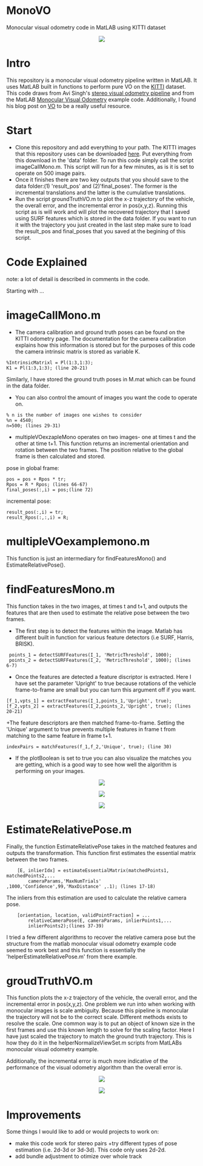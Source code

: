 # MonoVO
Monocular visual odometry code in MatLAB using KITTI dataset
<p align="center">
  <img src="https://github.com/laurachrobak/MonoVO/blob/master/images/VOplot.png?raw=true"/>
</p>

# Intro

This repository is a monocular visual odometry pipeline written in MatLAB. It uses MatLAB built in functions to perform pure VO on the [KITTI](http://www.cvlibs.net/datasets/kitti/eval_odometry.php) dataset. This code draws from Avi Singh's [stereo visual odometry pipeline](https://github.com/avisingh599/vo-howard08/blob/master/README.md) and from the MatLAB [Monocular Visual Odometry](https://www.mathworks.com/help/vision/examples/monocular-visual-odometry.html) example code. Additionally, I found his blog post on [VO](https://avisingh599.github.io/vision/visual-odometry-full/) to be a really useful resource.

# Start
+ Clone this repository and add everything to your path. The KITTI images that this repository uses can be downloaded [here](https://umich.box.com/s/6w93aipmshjyjropkrd8ouzk17iamyaj). Put everything from this download in the 'data' folder. To run this code simply call the script imageCallMono.m. This script will run for a few minutes, as is it is set to operate on 500 image pairs. 
+ Once it finishes there are two key outputs that you should save to the data folder:(1) 'result_pos' and (2)'final_poses'. The former is the incremental translations and the latter is the cumulative translations. 
+ Run the script groundTruthVO.m to plot the x-z trajectory of the vehicle, the overall error, and the incremental error in pos(x,y,z). Running this script as is will work and will plot the recovered trajectory that I saved using SURF features which is stored in the data folder. If you want to run it with the trajectory you just created in the last step make sure to load the result_pos and final_poses that you saved at the begining of this script. 

# Code Explained
note: a lot of detail is described in comments in the code.

Starting with ...

# imageCallMono.m

+ The camera calibration and ground truth poses can be found on the KITTI odometry page. The documentation for the camera calibration explains how this information is stored but for the purposes of this code the camera intrinsic matrix is stored as variable K. 
```
%IntrinsicMatrixl = Pl(1:3,1:3);
K1 = Pl(1:3,1:3); (line 20-21)
```
Similarly, I have stored the ground truth poses in M.mat which can be found in the data folder. 

+ You can also control the amount of images you want the code to operate on. 
```
% n is the number of images one wishes to consider
%n = 4540;
n=500; (lines 29-31)
```
+ multipleVOexzapleMono operates on two images- one at times t and the other at time t+1. This function returns an incremental orientation and rotation between the two frames. The position relative to the global frame is then calculated and stored. 

pose in global frame:
```
pos = pos + Rpos * tr;
Rpos = R * Rpos; (lines 66-67)
final_poses(:,i) = pos;(line 72)
```
incremental pose:
```
result_pos(:,i) = tr;
result_Rpos(:,:,i) = R;
```
# multipleVOexamplemono.m
This function is just an intermediary for findFeaturesMono() and EstimateRelativePose().

# findFeaturesMono.m

This function takes in the two images, at times t and t+1, and outputs the features that are then used to estimate the relative pose between the two frames. 

+ The first step is to detect the features within the image. Matlab has different built in function for various feature detectors (i.e SURF, Harris, BRISK). 
```
 points_1 = detectSURFFeatures(I_1, 'MetricThreshold', 1000);
 points_2 = detectSURFFeatures(I_2, 'MetricThreshold', 1000); (lines 6-7)
 ```
+ Once the features are detected a feature discriptor is extracted. Here I have set the parameter 'Upright' to true because rotations of the vehicle frame-to-frame are small but you can turn this argument off if you want. 
```
[f_1,vpts_1] = extractFeatures(I_1,points_1,'Upright', true);
[f_2,vpts_2] = extractFeatures(I_2,points_2,'Upright', true); (lines 20-21)
```
+The feature descriptors are then matched frame-to-frame. Setting the 'Unique' argument to true prevents multiple features in frame t from matching to the same feature in frame t+1.  
```
indexPairs = matchFeatures(f_1,f_2,'Unique', true); (line 30)
```
+ If the plotBoolean is set to true you can also visualize the matches you are getting, which is a good way to see how well the algorithm is performing on your images. 
<p align="center">
  <img src="https://github.com/laurachrobak/MonoVO/blob/master/images/Left-t-features.png?raw=true"/>
</p>
<p align="center">
  <img src="https://github.com/laurachrobak/MonoVO/blob/master/images/Left-tplus1-features.png?raw=true"/>
</p>
<p align="center">
  <img src="https://github.com/laurachrobak/MonoVO/blob/master/images/matched-features.png?raw=true"/>
</p>

# EstimateRelativePose.m
Finally, the function EstimateRelativePose takes in the matched features and outputs the transformation. This function first estimates the essential matrix between the two frames.
```
    [E, inlierIdx] = estimateEssentialMatrix(matchedPoints1, matchedPoints2,...
        cameraParams,'MaxNumTrials' ,1000,'Confidence',99,'MaxDistance' ,.1); (lines 17-18)
```
The inliers from this estimation are used to calculate the relative camera pose. 
```
    [orientation, location, validPointFraction] = ...
        relativeCameraPose(E, cameraParams, inlierPoints1,...
        inlierPoints2);(lines 37-39)
```
I tried a few different algorithms to recover the relative camera pose but the structure from the matlab monocular visual odometry example code seemed to work best and this function is essentially the 'helperEstimateRelativePose.m' from there example.

# groudTruthVO.m
This function plots the x-z trajectory of the vehicle, the overall error, and the incremental error in pos(x,y,z). One problem we run into when working with monocular images is scale ambiguity. Because this pipeline is monocular the trajectory will not be to the correct scale. Different methods exists to resolve the scale. One common way is to put an object of known size in the first frames and use this known length to solve for the scaling factor. Here I have just scaled the trajectory to match the ground truth trajectory. This is how they do it in the helperNormalizeViewSet.m scripts from MatLABs monocular visual odometry example. 

Additionally, the incremental error is much more indicative of the performance of the visual odometry algorithm than the overall error is. 
<p align="center">
  <img src="https://github.com/laurachrobak/MonoVO/blob/master/error_plot_in1.jpg?raw=true"/>
</p>
<p align="center">
  <img src="https://github.com/laurachrobak/MonoVO/blob/master/errorplot_BRISK.jpg?raw=true"/>
</p>

# Improvements
Some things I would like to add or would projects to work on:
+ make this code work for stereo pairs
  +try different types of pose estimation (i.e. 2d-3d or 3d-3d). This code only uses 2d-2d. 
+ add bundle adjustment to otimize over whole track


